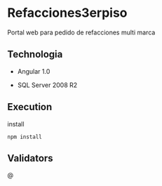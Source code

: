 # Refacciones3erpiso

Portal web para pedido de refacciones multi marca


## Technologia

* Angular 1.0

* SQL Server 2008 R2


## Execution

install
```
npm install
```


## Validators
@

